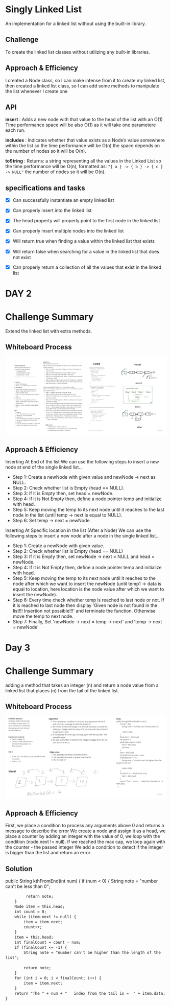 
# Singly Linked List

An implementation for a linked list without using the built-in library.

## Challenge

To create the linked list classes without utilizing any built-in libraries. 

## Approach & Efficiency

I created a Node class, so I can make intense from it to create my linked list, then created a linked list class, so I can add some methods to manipulate the list whenever I create one

## API

**insert** :  Adds a new node with that value to the head of the list with an O(1) Time performance space will be also O(1) as it will take one parametere each run.

**includes** : Indicates whether that value exists as a Node’s value somewhere within the list so the time performance will be O(n) the space depends on the number of nodes so it will be O(n).

**toString** : Returns: a string representing all the values in the Linked List so the time performance will be O(n), formatted as:
`"{ a } -> { b } -> { c } -> NULL"`
the number of nodes so it will be O(n).


## specifications and tasks

- [x] Can successfully instantiate an empty linked list
- [x] Can properly insert into the linked list
- [x] The head property will properly point to the first node in the linked list
- [x] Can properly insert multiple nodes into the linked list
- [x] Will return true when finding a value within the linked list that exists
- [x] Will return false when searching for a value in the linked list that does not exist
- [x] Can properly return a collection of all the values that exist in the linked list


# DAY 2

# Challenge Summary
Extend the linked list with extra methods.

## Whiteboard Process 

![list](https://github.com/Emam96/data-structures-and-algorithms-401/blob/main/assests/My%20First%20Board%20(6).jpg?raw=true)

## Approach & Efficiency
Inserting At End of the list
We can use the following steps to insert a new node at end of the single linked list...
* Step 1: Create a newNode with given value and newNode → next as NULL.
* Step 2: Check whether list is Empty (head == NULL).
* Step 3: If it is Empty then, set head = newNode.
* Step 4: If it is Not Empty then, define a node pointer temp and initialize with head.
* Step 5: Keep moving the temp to its next node until it reaches to the last node in the list (until temp → next is equal to NULL).
* Step 6: Set temp → next = newNode.

Inserting At Specific location in the list (After a Node)
We can use the following steps to insert a new node after a node in the single linked list...
* Step 1: Create a newNode with given value.
* Step 2: Check whether list is Empty (head == NULL)
* Step 3: If it is Empty then, set newNode → next = NULL and head = newNode.
* Step 4: If it is Not Empty then, define a node pointer temp and initialize with head.
* Step 5: Keep moving the temp to its next node until it reaches to the node after which we want to insert the newNode (until temp1 → data is equal to location, here location is the node value after which we want to insert the newNode).
* Step 6: Every time check whether temp is reached to last node or not. If it is reached to last node then display 'Given node is not found in the list!!! Insertion not possible!!!' and terminate the function. Otherwise move the temp to next node.
* Step 7: Finally, Set 'newNode → next = temp → next' and 'temp → next = newNode'

# Day 3 

# Challenge Summary

adding a method that takes an integer (n) and return a node value from a linked list that places (n) from the tail of the linked list.

## Whiteboard Process

![list2](https://github.com/Emam96/data-structures-and-algorithms-401/blob/main/assests/Untitled.jpg?raw=true)

## Approach & Efficiency

First, we place a condition to process any arguments above 0 and returns a message to describe the error
We create a node and assign it as a head, we place a counter by adding an integer with the value of 0, we loop with the condition (node.next != null).
If we reached the max cap, we loop again with the counter - the passed integer
We add a condition to detect if the integer is bigger than the list and return an error.

## Solution

public String kthFromEnd(int num) {
if (num < 0) {
String note = "number can't be less than 0";

             return note;
        }
        Node item = this.head;
        int count = 0;
        while (item.next != null) {
            item = item.next;
            count++;
        }
        item = this.head;
        int finalCount = count - num;
        if (finalCount <= -1) {
            String note = "number can't be higher than the length of the list";

            return note;
        }
        for (int i = 0; i < finalCount; i++) {
            item = item.next;
        }
        return "The " + num + "   index from the tail is =  " + item.data;
    }